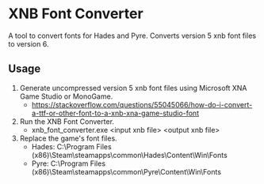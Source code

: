 # XNB Font Converter

A tool to convert fonts for Hades and Pyre. Converts version 5 xnb font files to version 6.


## Usage

1. Generate uncompressed version 5 xnb font files using Microsoft XNA Game Studio or MonoGame.
    - https://stackoverflow.com/questions/55045066/how-do-i-convert-a-ttf-or-other-font-to-a-xnb-xna-game-studio-font
3. Run the XNB Font Converter.
    - xnb_font_converter.exe \<input xnb file\> \<output xnb file\>
4. Replace the game's font files.
    - Hades: C:\Program Files (x86)\Steam\steamapps\common\Hades\Content\Win\Fonts
    - Pyre: C:\Program Files (x86)\Steam\steamapps\common\Pyre\Content\Win\Fonts

